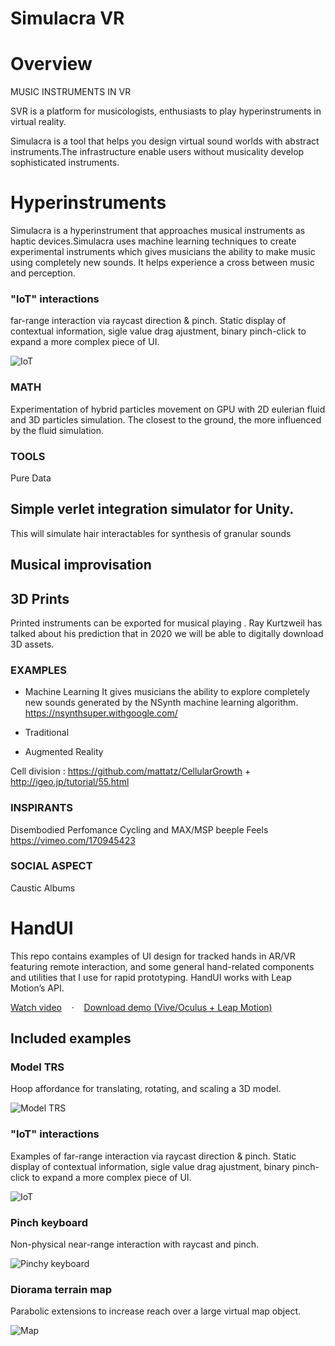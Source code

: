 Simulacra VR
========

# Overview

MUSIC INSTRUMENTS IN VR

SVR is a platform for musicologists, enthusiasts to play hyperinstruments in virtual reality.

Simulacra is a tool that helps you design virtual sound worlds with abstract instruments.The infrastructure enable users without musicality develop sophisticated instruments. 


# Hyperinstruments

Simulacra is a hyperinstrument that approaches musical instruments as haptic devices.Simulacra uses machine learning techniques to create experimental instruments which gives musicians the ability to make music using completely new sounds. It helps experience a cross between music and perception.




### "IoT" interactions
far-range interaction via raycast direction & pinch. Static display of contextual information, sigle value drag ajustment, binary pinch-click to expand a more complex piece of UI.

![IoT](http://eugene.works.s3.amazonaws.com/img/handUI/iot.png)

### MATH
Experimentation of hybrid particles movement on GPU with 2D eulerian fluid and 3D particles simulation. The closest to the ground, the more influenced by the fluid simulation.

### TOOLS

Pure Data
## Simple verlet integration simulator for Unity.

This will simulate hair interactables for synthesis of granular sounds

## Musical improvisation

## 3D Prints

Printed instruments can be exported for musical playing . Ray Kurtzweil has talked about his prediction that in 2020 we will be able to digitally download 3D assets.

### EXAMPLES
 * Machine Learning
  It gives musicians the ability to explore completely new sounds generated by the NSynth machine learning algorithm.
  https://nsynthsuper.withgoogle.com/

* Traditional 

* Augmented Reality 
 


Cell division : https://github.com/mattatz/CellularGrowth + http://igeo.jp/tutorial/55.html

### INSPIRANTS
  Disembodied Perfomance
  Cycling and MAX/MSP
  beeple Feels https://vimeo.com/170945423
### SOCIAL ASPECT

Caustic Albums




# HandUI

This repo contains examples of UI design for tracked hands in AR/VR featuring remote interaction, and some general hand-related components and utilities that I use for rapid prototyping. HandUI works with Leap Motion’s API.

[Watch video](https://drive.google.com/file/d/1RFrBW3LtLzkhH0gn7dmc-A0krMu-Q_Xv/view?usp=sharing) &nbsp;&nbsp;&nbsp;·&nbsp;&nbsp;&nbsp; [Download demo (Vive/Oculus + Leap Motion)](https://drive.google.com/file/d/1GHpRRG0wMZq_p6JeyoHrKa60pVJF8m2V/view?usp=sharing)


## Included examples

### Model TRS
Hoop affordance for translating, rotating, and scaling a 3D model.

![Model TRS](http://eugene.works.s3.amazonaws.com/img/handUI/model.png)

### "IoT" interactions
Examples of far-range interaction via raycast direction & pinch. Static display of contextual information, sigle value drag ajustment, binary pinch-click to expand a more complex piece of UI.

![IoT](http://eugene.works.s3.amazonaws.com/img/handUI/iot.png)

### Pinch keyboard
Non-physical near-range interaction with raycast and pinch.

![Pinchy keyboard](http://eugene.works.s3.amazonaws.com/img/handUI/keyboard.png)

### Diorama terrain map
Parabolic extensions to increase reach over a large virtual map object. 

![Map](http://eugene.works.s3.amazonaws.com/img/handUI/map.png)

